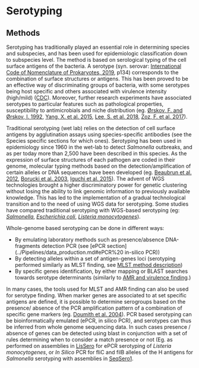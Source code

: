 # Serotyping

## Methods

Serotyping has traditionally played an essential role in determining species and
subspecies, and has been used for epidemiologic classification down to
subspecies level. The method is based on serological typing of the  cell surface
antigens of the bacteria. A serotype (syn. serovar: [International Code of
Nomenclature of Prokaryotes,
2019](https://www.microbiologyresearch.org/content/journal/ijsem/10.1099/ijsem.0.000778),
p134) corresponds to  the combination of surface structures or antigens. This
has been proved to be an effective way of discriminating groups of bacteria,
with some serotypes being host specific and others associated with virulence
intensity (high/mild)
([CDC](https://www.cdc.gov/salmonella/reportspubs/salmonella-atlas/serotyping-importance.html)).
Moreover, further research experiments have associated serotypes to particular
features such as pathological properties, susceptibility to antimicrobials and
niche distribution (eg. [Ørskov, F. and Ørskov, I.
1992](https://cdnsciencepub.com/doi/abs/10.1139/m92-115), [Yang, X. et al.
2015](https://www.ncbi.nlm.nih.gov/pmc/articles/PMC4567320/), [Lee, S. et al.
2018](https://mbio.asm.org/content/9/2/e00396-18.short), [Zoz, F. et al.
2017](https://www.sciencedirect.com/science/article/abs/pii/S0168160517300715)).


Traditional serotyping (wet lab) relies on the detection of cell surface
antigens by agglutination assays using species-specific antibodies (see the
Species specific sections for which ones). Serotyping has been used in
epidemiology since 1960 in the wet-lab to detect _Salmonella_ outbreaks, and as
per today more than 2,500 have been described in this species. As the expression
of surface structures of each pathogen are coded in their genome, molecular
typing methods based on the detection/amplification of certain alleles or DNA
sequences have been developed (eg. [Beaubrun et al.
2012](https://pubmed.ncbi.nlm.nih.gov/22608224/), [Borucki et al.
2003](https://www.ncbi.nlm.nih.gov/pmc/articles/PMC309009/), [Iguchi et al.
2015](https://www.ncbi.nlm.nih.gov/pmc/articles/PMC4508431/)). The advent of WGS
technologies brought a higher discriminatory power for genetic clustering
without losing the ability to link genomic information to previously available
knowledge. This has led to the implementation of a gradual technological
transition and to the need of using WGS data for serotyping. Some studies have
compared traditional serotyping with WGS-based serotyping (eg:
[_Salmonella_](https://www.frontiersin.org/articles/10.3389/fmicb.2019.02554/full),
[_Escherichia
coli_](https://www.frontiersin.org/articles/10.3389/fmicb.2016.00644/full),
[_Listeria
monocytogenes_](https://www.sciencedirect.com/science/article/pii/S0168165616313487)).


Whole-genome based serotyping can be done in different ways:

- By emulating laboratory methods such as presence/absence DNA-fragments
  detection PCR (see [ePCR section](../Pipelines/data_production.md#ePCR%20
  in-silico PCR))
- By detecting alleles within a set of antigen-genes loci (serotyping performed
  similarly as MLST finding, see [MLST method description](../Typing/MLST.md))
- By specific genes identification, by either mapping or BLAST searches towards
  serotype determinants (similarly to [AMR and virulence
  finding](virulence_amr.db).)       


In many cases, the tools used for MLST and AMR finding can also be used for
serotype finding. When marker genes are associated to at set specific antigens
are defined, it is possible to determine serogroups based on the presence/
absence of the PCR amplification pattern of a combination of specific gene
markers (eg. [Doumith et al. 2004](https://jcm.asm.org/content/42/8/3819)). PCR
based serotyping can be bioinformatically emulated (ePCR, in silico PCR), and
serotypes can thus be inferred from whole genome sequencing data. In such cases
presence / absence of genes can be detected using blast in conjunction with a
set of rules determining when to consider a match presence or not (Eg. as
performed on assemblies in [LisSero](https://github.com/MDU-PHL/LisSero) for
ePCR serotyping of _Listeria monocytogenes_, or _In Silico_ PCR for fliC and
filB alleles of the H antigens for _Salmonella_ serotyping with assemblies in
[SeqSero1](https://jcm.asm.org/content/53/5/1685). 
